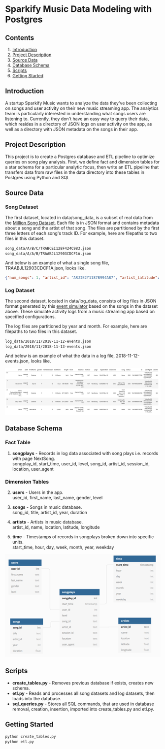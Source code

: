 # Sparkify Music Data Modeling with Postgres

## Contents

1. [Introduction](#Introduction)
2. [Project Description](#motivation)
3. [Source Data](#Datasets)
4. [Database Schema](#Schema)
5. [Scripts](#Scripts)
6. [Getting Started](#Started)


## Introduction<a name="installation"></a>

A startup Sparkify Music wants to analyze the data they've been collecting on songs and user activity on their new music streaming app. The analytics team is particularly interested in understanding what songs users are listening to. Currently, they don't have an easy way to query their data, which resides in a directory of JSON logs on user activity on the app, as well as a directory with JSON metadata on the songs in their app.

## Project Description<a name="motivation"></a>

This project is to create a Postgres database and ETL pipeline to optimize queries on song play analysis. First, we define fact and dimension tables for a star schema for a particular analytic focus, then write an ETL pipeline that transfers data from raw files in the data directory into these tables in Postgres using Python and SQL

## Source Data <a name="Datasets"></a>

### Song Dataset

The first dataset, located in data/song_data, is a subset of real data from the [Million Song Dataset](http://millionsongdataset.com/). Each file is in JSON format and contains metadata about a song and the artist of that song. The files are partitioned by the first three letters of each song's track ID. For example, here are filepaths to two files in this dataset.

`song_data/A/B/C/TRABCEI128F424C983.json`</br>
`song_data/A/A/B/TRAABJL12903CDCF1A.json`

And below is an example of what a single song file, TRAABJL12903CDCF1A.json, looks like.

```json
{"num_songs": 1, "artist_id": "ARJIE2Y1187B994AB7", "artist_latitude": null, "artist_longitude": null, "artist_location": "", "artist_name": "Line Renaud", "song_id": "SOUPIRU12A6D4FA1E1", "title": "Der Kleine Dompfaff", "duration": 152.92036, "year": 0}
```

### Log Dataset

The second dataset, located in data/log_data, consists of log files in JSON format generated by this [event simulator](https://github.com/Interana/eventsim) based on the songs in the dataset above. These simulate activity logs from a music streaming app based on specified configurations.

The log files are partitioned by year and month. For example, here are filepaths to two files in this dataset.

`log_data/2018/11/2018-11-12-events.json`</br>
`log_data/2018/11/2018-11-13-events.json`



And below is an example of what the data in a log file, 2018-11-12-events.json, looks like.

![log-data](log-data.png)

## Database Schema <a name="Schema"></a>

### Fact Table
1. **songplays** - Records in log data associated with song plays i.e. records with page NextSong.</br>
songplay_id, start_time, user_id, level, song_id, artist_id, session_id, location, user_agent

### Dimension Tables
2. **users** - Users in the app.</br>
user_id, first_name, last_name, gender, level

3. **songs** - Songs in music database.</br>
song_id, title, artist_id, year, duration

4. **artists** - Artists in music database.</br>
artist_id, name, location, latitude, longitude

5. **time** - Timestamps of records in songplays broken down into specific units.</br>
start_time, hour, day, week, month, year, weekday

![schema](schema.png)

## Scripts <a name="Scripts"></a>

- **create_tables.py** - Removes previous database if exists, creates new schema.
- **etl.py** - Reads and processes all song datasets and log datasets, then loads into the database.
- **sql_queries.py** - Stores all SQL commands, that are used in database removal, creation, insertion, imported into create_tables.py and etl.py.

## Getting Started <a name="Started"></a>

`python create_tables.py`</br>
`python etl.py`

